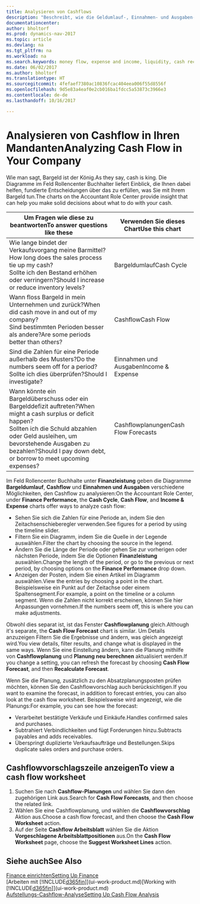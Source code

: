 ```yaml
---
title: Analysieren von Cashflows
description: "Beschreibt, wie die Geldumlauf-, Einnahmen- und Ausgaben-, Cash Flow- und Cashflow-Prognosediagramme verwendet werden, um vergangene und künftige Bargeldbewegungen im Unternehmen zu analysieren."
documentationcenter: 
author: bholtorf
ms.prod: dynamics-nav-2017
ms.topic: article
ms.devlang: na
ms.tgt_pltfrm: na
ms.workload: na
ms.search.keywords: money flow, expense and income, liquidity, cash receipts minus cash payments, Cartera
ms.date: 06/02/2017
ms.author: bholtorf
ms.translationtype: HT
ms.sourcegitcommit: 4fefaef7380ac10836fcac404eea006f55d8556f
ms.openlocfilehash: 9d5e83a4eaf0e2cb016ba1fdcc5a53873c3966e3
ms.contentlocale: de-de
ms.lasthandoff: 10/16/2017

---
```

# <a name="analyzing-cash-flow-in-your-company"></a><span data-ttu-id="f33fd-103">Analysieren von Cashflow in Ihren Mandanten</span><span class="sxs-lookup"><span data-stu-id="f33fd-103">Analyzing Cash Flow in Your Company</span></span>
<span data-ttu-id="f33fd-104">Wie man sagt, Bargeld ist der König.</span><span class="sxs-lookup"><span data-stu-id="f33fd-104">As they say, cash is king.</span></span> <span data-ttu-id="f33fd-105">Die Diagramme im Feld Rollencenter Buchhalter liefert Einblick, die Ihnen dabei helfen, fundierte Entscheidungen über das zu erfüllen, was Sie mit Ihrem Bargeld tun.</span><span class="sxs-lookup"><span data-stu-id="f33fd-105">The charts on the Accountant Role Center provide insight that can help you make solid decisions about what to do with your cash.</span></span>  

| <span data-ttu-id="f33fd-106">Um Fragen wie diese zu beantworten</span><span class="sxs-lookup"><span data-stu-id="f33fd-106">To answer questions like these</span></span> | <span data-ttu-id="f33fd-107">Verwenden Sie dieses Chart</span><span class="sxs-lookup"><span data-stu-id="f33fd-107">Use this chart</span></span> |
| --- | --- |
| <span data-ttu-id="f33fd-108">Wie lange bindet der Verkaufsvorgang meine Barmittel?</span><span class="sxs-lookup"><span data-stu-id="f33fd-108">How long does the sales process tie up my cash?</span></span></br> <span data-ttu-id="f33fd-109">Sollte ich den Bestand erhöhen oder verringern?</span><span class="sxs-lookup"><span data-stu-id="f33fd-109">Should I increase or reduce inventory levels?</span></span> |<span data-ttu-id="f33fd-110">Bargeldumlauf</span><span class="sxs-lookup"><span data-stu-id="f33fd-110">Cash Cycle</span></span> |
| <span data-ttu-id="f33fd-111">Wann floss Bargeld in mein Unternehmen und zurück?</span><span class="sxs-lookup"><span data-stu-id="f33fd-111">When did cash move in and out of my company?</span></span></br> <span data-ttu-id="f33fd-112">Sind bestimmten Perioden besser als andere?</span><span class="sxs-lookup"><span data-stu-id="f33fd-112">Are some periods better than others?</span></span> |<span data-ttu-id="f33fd-113">Cashflow</span><span class="sxs-lookup"><span data-stu-id="f33fd-113">Cash Flow</span></span> |
| <span data-ttu-id="f33fd-114">Sind die Zahlen für eine Periode außerhalb des Musters?</span><span class="sxs-lookup"><span data-stu-id="f33fd-114">Do the numbers seem off for a period?</span></span></br> <span data-ttu-id="f33fd-115">Sollte ich dies überprüfen?</span><span class="sxs-lookup"><span data-stu-id="f33fd-115">Should I investigate?</span></span> |<span data-ttu-id="f33fd-116">Einnahmen und Ausgaben</span><span class="sxs-lookup"><span data-stu-id="f33fd-116">Income & Expense</span></span> |
| <span data-ttu-id="f33fd-117">Wann könnte ein Bargeldüberschuss oder ein Bargelddefizit auftreten?</span><span class="sxs-lookup"><span data-stu-id="f33fd-117">When might a cash surplus or deficit happen?</span></span></br> <span data-ttu-id="f33fd-118">Sollten ich die Schuld abzahlen oder Geld ausleihen, um bevorstehende Ausgaben zu bezahlen?</span><span class="sxs-lookup"><span data-stu-id="f33fd-118">Should I pay down debt, or borrow to meet upcoming expenses?</span></span> |<span data-ttu-id="f33fd-119">Cashflowplanungen</span><span class="sxs-lookup"><span data-stu-id="f33fd-119">Cash Flow Forecasts</span></span> |

<span data-ttu-id="f33fd-120">Im Feld Rollencenter Buchhalte unter **Finanzleistung** geben die Diagramme **Bargeldumlauf**, **Cashflow** und **Einnahmen und Ausgaben** verschiedene Möglichkeiten, den Cashflow zu analysieren:</span><span class="sxs-lookup"><span data-stu-id="f33fd-120">On the Accountant Role Center, under **Finance Performance**, the **Cash Cycle**, **Cash Flow**, and **Income & Expense** charts offer ways to analyze cash flow:</span></span>  

* <span data-ttu-id="f33fd-121">Sehen Sie sich die Zahlen für eine Periode an, indem Sie den Zeitachsenschieberegler verwenden.</span><span class="sxs-lookup"><span data-stu-id="f33fd-121">See figures for a period by using the timeline slider.</span></span>  
* <span data-ttu-id="f33fd-122">Filtern Sie ein Diagramm, indem Sie die Quelle in der Legende auswählen.</span><span class="sxs-lookup"><span data-stu-id="f33fd-122">Filter the chart by choosing the source in the legend.</span></span>  
* <span data-ttu-id="f33fd-123">Ändern Sie die Länge der Periode oder gehen Sie zur vorherigen oder nächsten Periode, indem Sie die Optionen **Finanzleistung** auswählen.</span><span class="sxs-lookup"><span data-stu-id="f33fd-123">Change the length of the period, or go to the previous or next period, by choosing options on the **Finance Performance** drop down.</span></span>  
* <span data-ttu-id="f33fd-124">Anzeigen der Posten, indem Sie einen Artikel im Diagramm auswählen.</span><span class="sxs-lookup"><span data-stu-id="f33fd-124">View the entries by choosing a point in the chart.</span></span> <span data-ttu-id="f33fd-125">Beispielsweise ein Punkt auf der Zeitachse oder einem Spaltensegment.</span><span class="sxs-lookup"><span data-stu-id="f33fd-125">For example, a point on the timeline or a column segment.</span></span> <span data-ttu-id="f33fd-126">Wenn die Zahlen nicht korrekt erscheinen, können Sie hier Anpassungen vornehmen.</span><span class="sxs-lookup"><span data-stu-id="f33fd-126">If the numbers seem off, this is where you can make adjustments.</span></span>  

<span data-ttu-id="f33fd-127">Obwohl dies separat ist, ist das Fenster **Cashflowplanung** gleich.</span><span class="sxs-lookup"><span data-stu-id="f33fd-127">Although it's separate, the **Cash Flow Forecast** chart is similar.</span></span> <span data-ttu-id="f33fd-128">Um Details anzuzeigen Filtern Sie die Ergebnisse und ändern, was gleich angezeigt wird.</span><span class="sxs-lookup"><span data-stu-id="f33fd-128">You view details, filter results, and change what is displayed in the same ways.</span></span> <span data-ttu-id="f33fd-129">Wenn Sie eine Einstellung ändern, kann die Planung mithilfe von **Cashflowplanung** und **Planung neu berechnen** aktualisiert werden.</span><span class="sxs-lookup"><span data-stu-id="f33fd-129">If you change a setting, you can refresh the forecast by choosing **Cash Flow Forecast**, and then **Recalculate Forecast**.</span></span>

<span data-ttu-id="f33fd-130">Wenn Sie die Planung, zusätzlich zu den Absatzplanungsposten prüfen möchten, können Sie den Cashflowvorschlag auch berücksichtigen.</span><span class="sxs-lookup"><span data-stu-id="f33fd-130">If you want to examine the forecast, in addition to forecast entries, you can also look at the cash flow worksheet.</span></span> <span data-ttu-id="f33fd-131">Beispielsweise wird angezeigt, wie die Planungs:</span><span class="sxs-lookup"><span data-stu-id="f33fd-131">For example, you can see how the forecast:</span></span>

* <span data-ttu-id="f33fd-132">Verarbeitet bestätigte Verkäufe und Einkäufe.</span><span class="sxs-lookup"><span data-stu-id="f33fd-132">Handles confirmed sales and purchases.</span></span>  
* <span data-ttu-id="f33fd-133">Subtrahiert Verbindlichkeiten und fügt Forderungen hinzu.</span><span class="sxs-lookup"><span data-stu-id="f33fd-133">Subtracts payables and adds receivables.</span></span>  
* <span data-ttu-id="f33fd-134">Überspringt duplizierte Verkaufsaufträge und Bestellungen.</span><span class="sxs-lookup"><span data-stu-id="f33fd-134">Skips duplicate sales orders and purchase orders.</span></span>  

## <a name="to-view-a-cash-flow-worksheet"></a><span data-ttu-id="f33fd-135">Cashflowvorschlagszeile anzeigen</span><span class="sxs-lookup"><span data-stu-id="f33fd-135">To view a cash flow worksheet</span></span>
1. <span data-ttu-id="f33fd-136">Suchen Sie nach **Cashflow-Planungen** und wählen Sie dann den zugehörigen Link aus.</span><span class="sxs-lookup"><span data-stu-id="f33fd-136">Search for **Cash Flow Forecasts**, and then choose the related link.</span></span>  
2. <span data-ttu-id="f33fd-137">Wählen Sie eine Cashflowplanung, und wählen die **Cashflowvorschlag** Aktion aus.</span><span class="sxs-lookup"><span data-stu-id="f33fd-137">Choose a cash flow forecast, and then choose the **Cash Flow Worksheet** action.</span></span>  
3. <span data-ttu-id="f33fd-138">Auf der Seite **Cashflow Arbeitsblatt** wählen Sie die Aktion **Vorgeschlagene Arbeitsblattpositionen** aus.</span><span class="sxs-lookup"><span data-stu-id="f33fd-138">On the **Cash Flow Worksheet** page, choose the **Suggest Worksheet Lines** action.</span></span>  

## <a name="see-also"></a><span data-ttu-id="f33fd-139">Siehe auch</span><span class="sxs-lookup"><span data-stu-id="f33fd-139">See Also</span></span>
[<span data-ttu-id="f33fd-140">Finance einrichten</span><span class="sxs-lookup"><span data-stu-id="f33fd-140">Setting Up Finance</span></span>](finance-setup-finance.md)  
<span data-ttu-id="f33fd-141">[Arbeiten mit [!INCLUDE[d365fin](includes/d365fin_md.md)]](ui-work-product.md)</span><span class="sxs-lookup"><span data-stu-id="f33fd-141">[Working with [!INCLUDE[d365fin](includes/d365fin_md.md)]](ui-work-product.md)</span></span>  
[<span data-ttu-id="f33fd-142">Aufstellungs-Cashflow-Analyse</span><span class="sxs-lookup"><span data-stu-id="f33fd-142">Setting Up Cash Flow Analysis</span></span>](finance-setup-cash-flow-analyses.md)  

